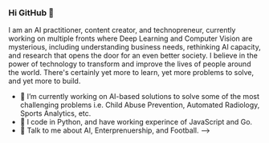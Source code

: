 ### Hi GitHub 👋

I am an AI practitioner, content creator, and technopreneur, currently working on multiple fronts where Deep Learning and Computer Vision are mysterious, including understanding business needs, rethinking AI capacity, and research that opens the door for an even better society. I believe in the power of technology to transform and improve the lives of people around the world. There's certainly yet more to learn, yet more problems to solve, and yet more to build.


- 🔭 I’m currently working on AI-based solutions to solve some of the most challenging problems i.e. Child Abuse Prevention, Automated Radiology, Sports Analytics, etc.
- 🌱 I code in Python, and have working experince of JavaScript and Go.
- 💬 Talk to me about AI, Enterprenuership, and Football.
-->

